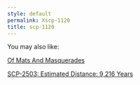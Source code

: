 ```yaml
---
style: default
permalink: Xscp-1120
title: scp-1120
---
```

You may also like:

[Of Mats And Masquerades](http://scp-wiki.net/of-mats-and-masquerades)

[SCP-2503: Estimated Distance: 9,216 Years](http://scp-wiki.net/scp-2503)
